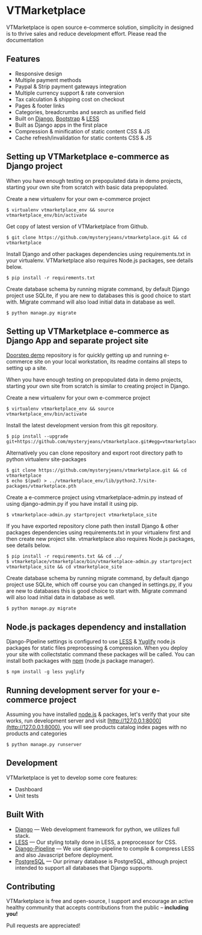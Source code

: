 VTMarketplace
========


VTMarketplace is open source e-commerce solution, simplicity in designed is to thrive sales and reduce development effort. Please read the documentation 


## Features

- Responsive design
- Multiple payment methods
- Paypal & Strip payment gateways integration
- Multiple currency support & rate conversion
- Tax calculation & shipping cost on checkout
- Pages & footer links
- Categories, breadcrumbs and search as unified field
- Built on [Django](https://www.djangoproject.com/), [Bootstrap](https://getbootstrap.com/) & [LESS](http://lesscss.org/)
- Built as Django apps in the first place
- Compression & minification of static content CSS & JS
- Cache refresh/invalidation for static contents CSS & JS


## Setting up VTMarketplace e-commerce as Django project


When you have enough testing on prepopulated data in demo projects, starting your own site from scratch with basic data prepopulated.

Create a new virtualenv for your own e-commerce project

```
$ virtualenv vtmarketplace_env && source vtmarketplace_env/bin/activate
```

Get copy of latest version of VTMarketplace from Github.

```
$ git clone https://github.com/mysteryjeans/vtmarketplace.git && cd vtmarketplace
```

Install Django and other packages dependencies using requirements.txt in your virtualenv. VTMarketplace also requires Node.js packages, see details below.

```
$ pip install -r requirements.txt
```

Create database schema by running migrate command, by default Django project use SQLite, if you are new to databases this is good choice to start with. Migrate command will also load initial data in database as well.

```
$ python manage.py migrate
```


## Setting up VTMarketplace e-commerce as Django App and separate project site

[Doorstep demo](https://github.com/mysteryjeans/doorstep-demo) repository is for quickly getting up and running e-commerce site on your local workstation, its readme contains all steps to setting up a site.

When you have enough testing on prepopulated data in demo projects, starting your own site from scratch is similar to creating project in Django.

Create a new virtualenv for your own e-commerce project

```
$ virtualenv vtmarketplace_env && source vtmarketplace_env/bin/activate
```

Install the latest development version from this git repository.

```
$ pip install --upgrade git+https://github.com/mysteryjeans/vtmarketplace.git#egg=vtmarketplace
```

Alternatively you can clone repository and export root directory path to python virtualenv site-packages

```
$ git clone https://github.com/mysteryjeans/vtmarketplace.git && cd vtmarketplace
$ echo $(pwd) > ../vtmarketplace_env/lib/python2.7/site-packages/vtmarketplace.pth
```

Create a e-commerce project using vtmarketplace-admin.py instead of using django-admin.py if you have install it using pip.

```
$ vtmarketplace-admin.py startproject vtmarketplace_site
```

If you have exported repository clone path then install Django & other packages dependencies using requirements.txt in your virtualenv first and then create new project site. vtmarketplace also requires Node.js packages, see details below.

```
$ pip install -r requirements.txt && cd ../
$ vtmarketplace/vtmarketplace/bin/vtmarketplace-admin.py startproject vtmarketplace_site && cd vtmarketplace_site
```

Create database schema by running migrate command, by default django project use SQLite, which off course you can changed in settings.py, if you are new to databases this is good choice to start with. Migrate command will also load initial data in database as well.

```
$ python manage.py migrate
```

## Node.js packages dependency and installation

Django-Pipeline settings is configured to use [LESS](http://lesscss.org/#using-less-installation) & [Yuglify](https://github.com/yui/yuglify) node.js packages for static files preprocessing & compression. When you deploy your site with collectstatic command these packages will be called. You can install both packages with [npm](https://www.npmjs.org/) (node.js package manager).

```
$ npm install -g less yuglify
```

## Running development server for your e-commerce project

Assuming you have installed [node.js](http://nodejs.org/) & packages, let's verify that your site works, run development server and visit [http://127.0.0.1:8000](http://127.0.0.1:8000), you will see products catalog index pages with no products and categories

```
$ python manage.py runserver
```


## Development

VTMarketplace is yet to develop some core features:

- Dashboard
- Unit tests

## Built With

- [Django](https://github.com/django/django) &mdash; Web development framework for python, we utilizes full stack.
- [LESS](https://github.com/less/less.js) &mdash; Our styling totally done in LESS, a preprocessor for CSS.
- [Django-Pipeline](https://github.com/cyberdelia/django-pipeline) &mdash; We use django-pipeline to compile & compress LESS and also Javascript before deployment.
- [PostgreSQL](http://www.postgresql.org/) &mdash; Our primary database is PostgreSQL, although project intended to support all databases that Django supports.


## Contributing

VTMarketplace is free and open-source, I support and encourage an active healthy community that accepts contributions from the public – **including you!**

Pull requests are appreciated!


